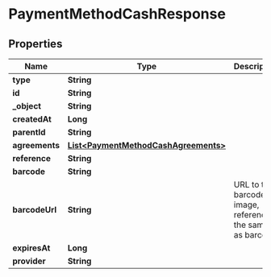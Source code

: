 

# PaymentMethodCashResponse


## Properties

| Name | Type | Description | Notes |
|------------ | ------------- | ------------- | -------------|
|**type** | **String** |  |  |
|**id** | **String** |  |  |
|**_object** | **String** |  |  |
|**createdAt** | **Long** |  |  |
|**parentId** | **String** |  |  [optional] |
|**agreements** | [**List&lt;PaymentMethodCashAgreements&gt;**](PaymentMethodCashAgreements.md) |  |  [optional] |
|**reference** | **String** |  |  [optional] |
|**barcode** | **String** |  |  [optional] |
|**barcodeUrl** | **String** | URL to the barcode image, reference is the same as barcode |  [optional] |
|**expiresAt** | **Long** |  |  [optional] |
|**provider** | **String** |  |  [optional] |



